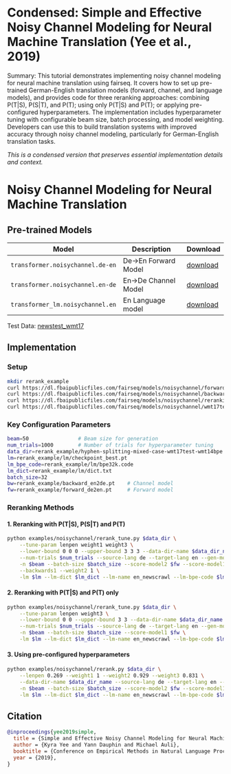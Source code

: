 # Condensed: Simple and Effective Noisy Channel Modeling for Neural Machine Translation (Yee et al., 2019)

Summary: This tutorial demonstrates implementing noisy channel modeling for neural machine translation using fairseq. It covers how to set up pre-trained German-English translation models (forward, channel, and language models), and provides code for three reranking approaches: combining P(T|S), P(S|T), and P(T); using only P(T|S) and P(T); or applying pre-configured hyperparameters. The implementation includes hyperparameter tuning with configurable beam size, batch processing, and model weighting. Developers can use this to build translation systems with improved accuracy through noisy channel modeling, particularly for German-English translation tasks.

*This is a condensed version that preserves essential implementation details and context.*

# Noisy Channel Modeling for Neural Machine Translation

## Pre-trained Models

| Model | Description | Download |
|---|---|---|
| `transformer.noisychannel.de-en` | De->En Forward Model | [download](https://dl.fbaipublicfiles.com/fairseq/models/noisychannel/forward_de2en.tar.bz2) |
| `transformer.noisychannel.en-de` | En->De Channel Model | [download](https://dl.fbaipublicfiles.com/fairseq/models/noisychannel/backward_en2de.tar.bz2) |
| `transformer_lm.noisychannel.en` | En Language model | [download](https://dl.fbaipublicfiles.com/fairseq/models/noisychannel/reranking_en_lm.tar.bz2) |

Test Data: [newstest_wmt17](https://dl.fbaipublicfiles.com/fairseq/models/noisychannel/wmt17test.tar.bz2)

## Implementation

### Setup
```bash
mkdir rerank_example
curl https://dl.fbaipublicfiles.com/fairseq/models/noisychannel/forward_de2en.tar.bz2 | tar xvjf - -C rerank_example
curl https://dl.fbaipublicfiles.com/fairseq/models/noisychannel/backward_en2de.tar.bz2 | tar xvjf - -C rerank_example
curl https://dl.fbaipublicfiles.com/fairseq/models/noisychannel/reranking_en_lm.tar.bz2 | tar xvjf - -C rerank_example
curl https://dl.fbaipublicfiles.com/fairseq/models/noisychannel/wmt17test.tar.bz2 | tar xvjf - -C rerank_example
```

### Key Configuration Parameters
```bash
beam=50                # Beam size for generation
num_trials=1000        # Number of trials for hyperparameter tuning
data_dir=rerank_example/hyphen-splitting-mixed-case-wmt17test-wmt14bpe
lm=rerank_example/lm/checkpoint_best.pt
lm_bpe_code=rerank_example/lm/bpe32k.code
lm_dict=rerank_example/lm/dict.txt
batch_size=32
bw=rerank_example/backward_en2de.pt    # Channel model
fw=rerank_example/forward_de2en.pt     # Forward model
```

### Reranking Methods

#### 1. Reranking with P(T|S), P(S|T) and P(T)
```bash
python examples/noisychannel/rerank_tune.py $data_dir \
    --tune-param lenpen weight1 weight3 \
    --lower-bound 0 0 0 --upper-bound 3 3 3 --data-dir-name $data_dir_name \
    --num-trials $num_trials --source-lang de --target-lang en --gen-model $fw \
    -n $beam --batch-size $batch_size --score-model2 $fw --score-model1 $bw \
    --backwards1 --weight2 1 \
    -lm $lm --lm-dict $lm_dict --lm-name en_newscrawl --lm-bpe-code $lm_bpe_code
```

#### 2. Reranking with P(T|S) and P(T) only
```bash
python examples/noisychannel/rerank_tune.py $data_dir \
    --tune-param lenpen weight3 \
    --lower-bound 0 0 --upper-bound 3 3 --data-dir-name $data_dir_name \
    --num-trials $num_trials --source-lang de --target-lang en --gen-model $fw \
    -n $beam --batch-size $batch_size --score-model1 $fw \
    -lm $lm --lm-dict $lm_dict --lm-name en_newscrawl --lm-bpe-code $lm_bpe_code
```

#### 3. Using pre-configured hyperparameters
```bash
python examples/noisychannel/rerank.py $data_dir \
    --lenpen 0.269 --weight1 1 --weight2 0.929 --weight3 0.831 \
    --data-dir-name $data_dir_name --source-lang de --target-lang en --gen-model $fw \
    -n $beam --batch-size $batch_size --score-model2 $fw --score-model1 $bw --backwards1 \
    -lm $lm --lm-dict $lm_dict --lm-name en_newscrawl --lm-bpe-code $lm_bpe_code
```

## Citation
```bibtex
@inproceedings{yee2019simple,
  title = {Simple and Effective Noisy Channel Modeling for Neural Machine Translation},
  author = {Kyra Yee and Yann Dauphin and Michael Auli},
  booktitle = {Conference on Empirical Methods in Natural Language Processing},
  year = {2019},
}
```